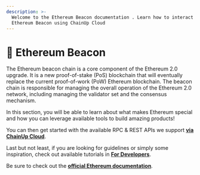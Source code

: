 ```yaml
---
description: >-
  Welcome to the Ethereum Beacon documentation . Learn how to interact with
  Ethereum Beacon using ChainUp Cloud
---
```


# 💎 Ethereum Beacon

The Ethereum beacon chain is a core component of the Ethereum 2.0 upgrade. It is a new proof-of-stake (PoS) blockchain that will eventually replace the current proof-of-work (PoW) Ethereum blockchain. The beacon chain is responsible for managing the overall operation of the Ethereum 2.0 network, including managing the validator set and the consensus mechanism.

In this section, you will be able to learn about what makes Ethereum special and how you can leverage available tools to build amazing products!

You can then get started with the available RPC & REST APIs we support [**via ChainUp Cloud**](https://app.chainupcloud.com/login).

Last but not least, if you are looking for guidelines or simply some inspiration, check out available tutorials in [**For Developers**](../../introduction/for-developers/use-blockchain-api.md).

Be sure to check out the [**official Ethereum documentation**](https://ethereum.org/en/developers/docs/apis/json-rpc/).
